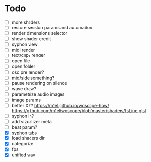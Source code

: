 # Todo

- [ ] more shaders
- [ ] restore session params and automation
- [ ] render dimensions selector
- [ ] show shader credit
- [ ] syphon view
- [ ] midi render
- [ ] text/clip? render
- [ ] open file
- [ ] open folder
- [ ] osc pre render?
- [ ] mid/side something?
- [ ] pause rendering on silence
- [ ] wave draw?
- [ ] parametrize audio images
- [ ] image params
- [ ] better XY? https://m1el.github.io/woscope-how/ https://github.com/m1el/woscope/blob/master/shaders/fsLine.glsl
- [ ] syphon in?
- [ ] add vizualizer meta
- [ ] beat param?
- [x] syphon tabs
- [x] load shaders dir
- [x] categorize
- [x] fps
- [x] unified wav
